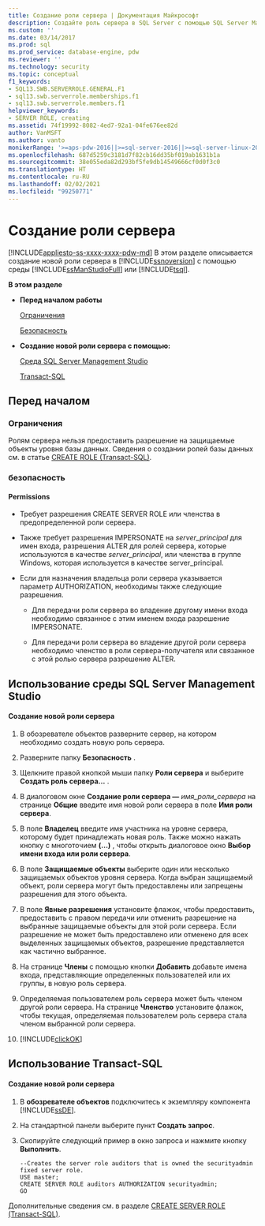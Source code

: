 ```yaml
---
title: Создание роли сервера | Документация Майкрософт
description: Создайте роль сервера в SQL Server с помощью SQL Server Management Studio или Transact-SQL. Изучите ограничения и необходимые разрешения.
ms.custom: ''
ms.date: 03/14/2017
ms.prod: sql
ms.prod_service: database-engine, pdw
ms.reviewer: ''
ms.technology: security
ms.topic: conceptual
f1_keywords:
- SQL13.SWB.SERVERROLE.GENERAL.F1
- sql13.swb.serverrole.memberships.f1
- sql13.swb.serverrole.members.f1
helpviewer_keywords:
- SERVER ROLE, creating
ms.assetid: 74f19992-8082-4ed7-92a1-04fe676ee82d
author: VanMSFT
ms.author: vanto
monikerRange: '>=aps-pdw-2016||>=sql-server-2016||>=sql-server-linux-2017||=azuresqldb-mi-current'
ms.openlocfilehash: 687d5259c3181d7f82cb16dd35bf019ab1631b1a
ms.sourcegitcommit: 38e055eda82d293bf5fe9db14549666cf0d0f3c0
ms.translationtype: HT
ms.contentlocale: ru-RU
ms.lasthandoff: 02/02/2021
ms.locfileid: "99250771"
---
```

# <a name="create-a-server-role"></a>Создание роли сервера
[!INCLUDE[appliesto-ss-xxxx-xxxx-pdw-md](../../../includes/appliesto-ss-xxxx-xxxx-pdw-md.md)]
  В этом разделе описывается создание новой роли сервера в [!INCLUDE[ssnoversion](../../../includes/ssnoversion-md.md)] с помощью среды [!INCLUDE[ssManStudioFull](../../../includes/ssmanstudiofull-md.md)] или [!INCLUDE[tsql](../../../includes/tsql-md.md)].  
  
 **В этом разделе**  
  
-   **Перед началом работы**  
  
     [Ограничения](#Restrictions)  
  
     [Безопасность](#Security)  
  
-   **Создание новой роли сервера с помощью:**  
  
     [Среда SQL Server Management Studio](#SSMSProcedure)  
  
     [Transact-SQL](#TsqlProcedure)  
  
##  <a name="before-you-begin"></a><a name="BeforeYouBegin"></a> Перед началом  
  
###  <a name="limitations-and-restrictions"></a><a name="Restrictions"></a> Ограничения  
 Ролям сервера нельзя предоставить разрешение на защищаемые объекты уровня базы данных. Сведения о создании ролей базы данных см. в статье [CREATE ROLE (Transact-SQL)](../../../t-sql/statements/create-role-transact-sql.md).  
  
###  <a name="security"></a><a name="Security"></a> безопасность  
  
####  <a name="permissions"></a><a name="Permissions"></a> Permissions  
  
-   Требует разрешения CREATE SERVER ROLE или членства в предопределенной роли сервера.  
  
-   Также требует разрешения IMPERSONATE на *server_principal* для имен входа, разрешения ALTER для ролей сервера, которые используются в качестве *server_principal*, или членства в группе Windows, которая используется в качестве server_principal.  
  
-   Если для назначения владельца роли сервера указывается параметр AUTHORIZATION, необходимы также следующие разрешения.  
  
    -   Для передачи роли сервера во владение другому имени входа необходимо связанное с этим именем входа разрешение IMPERSONATE.  
  
    -   Для передачи роли сервера во владение другой роли сервера необходимо членство в роли сервера-получателя или связанное с этой ролью сервера разрешение ALTER.  
  
##  <a name="using-sql-server-management-studio"></a><a name="SSMSProcedure"></a> Использование среды SQL Server Management Studio  
  
#### <a name="to-create-a-new-server-role"></a>Создание новой роли сервера  
  
1.  В обозревателе объектов разверните сервер, на котором необходимо создать новую роль сервера.  
  
2.  Разверните папку **Безопасность** .  
  
3.  Щелкните правой кнопкой мыши папку **Роли сервера** и выберите **Создать роль сервера…** .  
  
4.  В диалоговом окне **Создание роли сервера —** _имя\_роли\_сервера_ на странице **Общие** введите имя новой роли сервера в поле **Имя роли сервера**.  
  
5.  В поле **Владелец** введите имя участника на уровне сервера, которому будет принадлежать новая роль. Также можно нажать кнопку с многоточием **(...)** , чтобы открыть диалоговое окно **Выбор имени входа или роли сервера**.  
  
6.  В поле **Защищаемые объекты** выберите один или несколько защищаемых объектов уровня сервера. Когда выбран защищаемый объект, роли сервера могут быть предоставлены или запрещены разрешения для этого объекта.  
  
7.  В поле **Явные разрешения** установите флажок, чтобы предоставить, предоставить с правом передачи или отменить разрешение на выбранные защищаемые объекты для этой роли сервера. Если разрешение не может быть предоставлено или отменено для всех выделенных защищаемых объектов, разрешение представляется как частично выбранное.  
  
8.  На странице **Члены** с помощью кнопки **Добавить** добавьте имена входа, представляющие определенных пользователей или их группы, в новую роль сервера.  
  
9. Определяемая пользователем роль сервера может быть членом другой роли сервера. На странице **Членство** установите флажок, чтобы текущая, определяемая пользователем роль сервера стала членом выбранной роли сервера.  
  
10. [!INCLUDE[clickOK](../../../includes/clickok-md.md)]  
  
##  <a name="using-transact-sql"></a><a name="TsqlProcedure"></a> Использование Transact-SQL  
  
#### <a name="to-create-a-new-server-role"></a>Создание новой роли сервера  
  
1.  В **обозревателе объектов** подключитесь к экземпляру компонента [!INCLUDE[ssDE](../../../includes/ssde-md.md)].  
  
2.  На стандартной панели выберите пункт **Создать запрос**.  
  
3.  Скопируйте следующий пример в окно запроса и нажмите кнопку **Выполнить**.  
  
    ```  
    --Creates the server role auditors that is owned the securityadmin fixed server role.  
    USE master;  
    CREATE SERVER ROLE auditors AUTHORIZATION securityadmin;  
    GO  
    ```  
  
 Дополнительные сведения см. в разделе [CREATE SERVER ROLE (Transact-SQL)](../../../t-sql/statements/create-server-role-transact-sql.md).  
  
  

